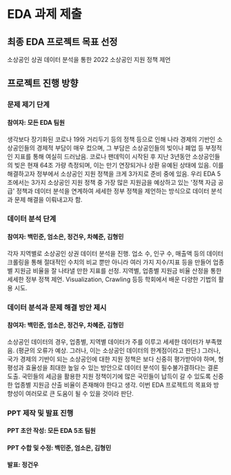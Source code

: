 # EDA 과제 제출
## 최종 EDA 프로젝트 목표 선정
소상공인 상권 데이터 분석을 통한 2022 소상공인 지원 정책 제언
## 프로젝트 진행 방향

### 문제 제기 단계
#### 참여자: 모든 EDA 팀원
생각보다 장기화된 코로나 19와 거리두기 등의 정책 등으로 인해 나라 경제의 기반인 소상공인들의 경제적 부담이 매우 컸으며, 그 부담은 소상공인들의 빚이나 폐업 등 부정적인 지표를 통해
여실히 드러났음.
코로나 팬데믹이 시작된 후 지난 3년동안 소상공인들의 빚은 현재 64조 가량 측정되며, 이는 만기 연장되거나 상환 유예된 상태에 있음.
이를 해결하고자 정부에서 소상공인 지원 정책을 크게 3가지로 준비 중에 있음.
우리 EDA 5조에서는 3가지 소상공인 지원 정책 중 가장 많은 지원금을 예상하고 있는 '정책 자금 공급' 정책과 데이터 분석을 연계하여 세세한 정부 정책을 제언하는 방식으로
데이터 분석과 문제 해결을 이뤄내고자 함.

### 데이터 분석 단계
#### 참여자: 백민준, 엄소은, 정건우, 차혜준, 김형민
각자 지역별로 소상공인 상권 데이터 분석을 진행.
업소 수, 인구 수, 매출액 등의 데이터 크롤링을 통해 절대적인 수치의 비교 뿐만 아니라 여러 가지 지수/지표 등을 만들어 업종별 지원금 비율을 잘 나타낼 만한 지표를 선정.
지역별, 업종별 지원금 비율 산정을 통한 세세한 정부 정책 제언.
Visualization, Crawling 등등 학회에서 배운 다양한 기법의 활용 시도.

### 데이터 분석과 문제 해결 방안 제시
#### 참여자: 백민준, 엄소은, 정건우, 차혜준, 김형민
소상공인 데이터의 경우, 업종별, 지역별 데이터가 주를 이루고 세세한 데이터가 부족했음. (평균의 오류가 예상. 그러나, 이는 소상공인 데이터의 한계점이라고 판단.)
그러나, 국가 경제의 기반이 되는 소상공인에 대한 지원 정책은 보다 신중히 평가받아야 하며, 형평성과 효율성을 최대한 높일 수 있는 방안으로 데이터 분석이 필수불가결하다는 결론 도출.
국민들의 세금을 활용한 지원 정책이기에 많은 국민들이 납득이 갈 수 있도록 신중한 업종별 지원금 산출 비율이 존재해야 한다고 생각. 
이번 EDA 프로젝트의 목표와 방향성이 여러모로 큰 도움이 될 수 있을 것이라 판단.

### PPT 제작 및 발표 진행
#### PPT 초안 작성: 모든 EDA 5조 팀원
#### PPT 수합 및 수정: 백민준, 엄소은, 김형민
#### 발표: 정건우

